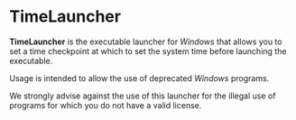 # TimeLauncher

**TimeLauncher** is the executable launcher for *Windows* that allows you to set a time checkpoint at which to set the system time before launching the executable.

Usage is intended to allow the use of deprecated *Windows* programs.

We strongly advise against the use of this launcher for the illegal use of programs for which you do not have a valid license.
